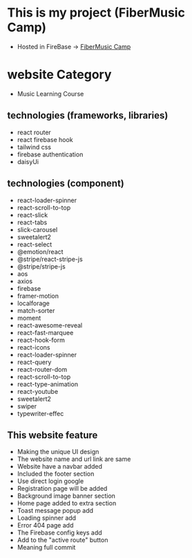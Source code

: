 # This is my project (FiberMusic Camp)

- Hosted in FireBase -> [FiberMusic Camp](https://fiber-music-camp.web.app/)


# website Category
- Music Learning Course


## technologies (frameworks, libraries) 
- react router
- react firebase hook
- tailwind css
- firebase authentication
- daisyUi


## technologies (component)
- react-loader-spinner
- react-scroll-to-top
- react-slick
- react-tabs
- slick-carousel
- sweetalert2
- react-select
-  @emotion/react
-  @stripe/react-stripe-js
-  @stripe/stripe-js
-  aos
-  axios
-  firebase
-  framer-motion
-  localforage
-  match-sorter
-  moment
-  react-awesome-reveal
-  react-fast-marquee
-  react-hook-form
-  react-icons
-  react-loader-spinner
-  react-query
-  react-router-dom
-  react-scroll-to-top
-  react-type-animation
-  react-youtube
-  sweetalert2
-  swiper
-  typewriter-effec



## This website feature

- Making the unique UI design
- The website name and url link are same
- Website have a navbar added
- Included the footer section 
- Use direct login  google
- Registration page will be added
- Background image banner section
- Home page added to extra section 
- Toast message popup add
- Loading spinner add
- Error 404 page add
- The Firebase config keys add
- Add to the "active route" button
- Meaning full commit